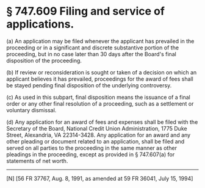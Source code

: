 # § 747.609   Filing and service of applications.

(a) An application may be filed whenever the applicant has prevailed in the proceeding or in a significant and discrete substantive portion of the proceeding, but in no case later than 30 days after the Board's final disposition of the proceeding.


(b) If review or reconsideration is sought or taken of a decision on which an applicant believes it has prevailed, proceedings for the award of fees shall be stayed pending final disposition of the underlying controversy.


(c) As used in this subpart, final disposition means the issuance of a final order or any other final resolution of a proceeding, such as a settlement or voluntary dismissal.


(d) Any application for an award of fees and expenses shall be filed with the Secretary of the Board, National Credit Union Administration, 1775 Duke Street, Alexandria, VA 22314-3428. Any application for an award and any other pleading or document related to an application, shall be filed and served on all parties to the proceeding in the same manner as other pleadings in the proceeding, except as provided in § 747.607(a) for statements of net worth.



---

[N] [56 FR 37767, Aug. 8, 1991, as amended at 59 FR 36041, July 15, 1994]




